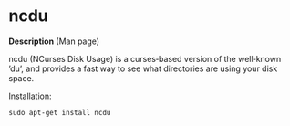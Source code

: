 # ncdu

**Description** (Man page)

ncdu (NCurses Disk Usage) is a curses‐based version of the well‐known ’du’, and provides a fast way to see what directories are using your disk space.

Installation:  
```shell
sudo apt-get install ncdu
```